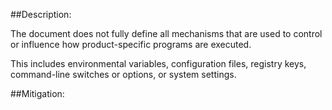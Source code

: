 ##Description:

The document does not fully define all mechanisms that are used to control or influence how product-specific programs are executed.

This includes environmental variables, configuration files, registry keys, command-line switches or options, or system settings.

##Mitigation:
